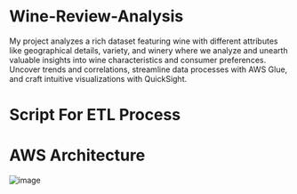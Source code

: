 # Wine-Review-Analysis
My project analyzes a rich dataset featuring wine with different attributes like geographical details, variety, and winery where we analyze and unearth valuable insights into wine characteristics and consumer preferences. Uncover trends and correlations, streamline data processes with AWS Glue, and craft intuitive visualizations with QuickSight.

# Script For ETL Process
# AWS Architecture
![image](https://github.com/desainisha15/Wine-Review-Analysis/assets/88428771/90606cee-6ac8-4290-af63-038aa23db111)
 
